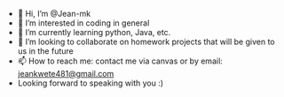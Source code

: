 - 👋 Hi, I’m @Jean-mk
- 👀 I’m interested in coding in general
- 🌱 I’m currently learning python, Java, etc.
- 💞️ I’m looking to collaborate on homework projects that will be given to us in the future
- 📫 How to reach me: contact me via canvas or by email: jeankwete481@gmail.com
- Looking forward to speaking with you :)

<!---
Jean-mk/Jean-mk is a ✨ special ✨ repository because its `README.md` (this file) appears on your GitHub profile.
You can click the Preview link to take a look at your changes.
--->
